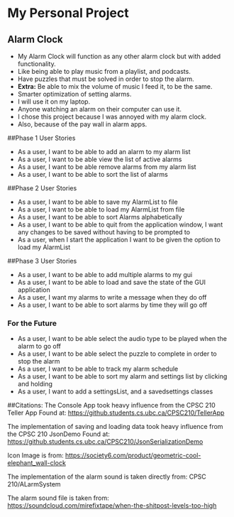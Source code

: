 # My Personal Project

## Alarm Clock

- My Alarm Clock will function as any other alarm clock but with added functionality.
- Like being able to play music from a playlist, and podcasts.
- Have puzzles that must be solved in order to stop the alarm.
- **Extra:** Be able to mix the volume of music I feed it, to be the same.
- Smarter optimization of setting alarms.
- I will use it on my laptop.
- Anyone watching an alarm on their computer can use it.
- I chose this project because I was annoyed with my alarm clock.
- Also, because of the pay wall in alarm apps.

##Phase 1 User Stories
- As a user, I want to be able to add an alarm to my alarm list
- As a user, I want to be able view the list of active alarms
- As a user, I want to be able remove alarms from my alarm list
- As a user, I want to be able to sort the list of alarms

##Phase 2 User Stories
- As a user, I want to be able to save my AlarmList  to file
- As a user, I want to be able to load my AlarmList from file
- As a user, I want to be able to sort Alarms alphabetically
- As a user, I want to be able to quit from the application window, I want any changes to be saved without having to be prompted to
- As a user, when I start the application I want to be given the option to load my AlarmList

##Phase 3 User Stories
- As a user, I want to be able to add multiple alarms to my gui
- As a user, I want to be able to load and save the state of the GUI application
- As a user, I want my alarms to write a message when they do off
- As a user, I want to be able to sort alarms by time they will go off

### For the Future
- As a user, I want to be able select the audio type to be played when the alarm to go off
- As a user, I want to be able select the puzzle to complete in order to stop the alarm
- As a user, I want to be able to track my alarm schedule
- As a user, I want to be able to sort my alarm and settings list by clicking and holding
- As a user, I want to add a settingsList, and a savedsettings classes

##Citations:
The Console App took heavy influence from the CPSC 210 Teller App
Found at: https://github.students.cs.ubc.ca/CPSC210/TellerApp

The implementation of saving and loading data took heavy influence from the CPSC 210 JsonDemo
Found at: https://github.students.cs.ubc.ca/CPSC210/JsonSerializationDemo

Icon Image is from:
https://society6.com/product/geometric-cool-elephant_wall-clock

The implementation of the alarm sound is taken directly from:
CPSC 210/ALarmSystem

The alarm sound file is taken from:
https://soundcloud.com/mirefixtape/when-the-shitpost-levels-too-high

